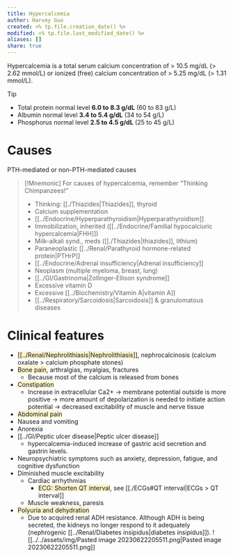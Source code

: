 ```yaml
---
title: Hypercalcemia
author: Harvey Guo
created: <% tp.file.creation_date() %>
modified: <% tp.file.last_modified_date() %>
aliases: []
share: true
---
```



Hypercalcemia is a total serum calcium concentration of > 10.5 mg/dL (> 2.62 mmol/L) or ionized (free) calcium concentration of > 5.25 mg/dL (> 1.31 mmol/L).
>[!tip] 
>- Total protein normal level **6.0 to 8.3 g/dL** (60 to 83 g/L)
>- Albumin normal level **3.4 to 5.4 g/dL** (34 to 54 g/L)
>- Phosphorus normal level **2.5 to 4.5 g/dL** (25 to 45 g/L)
# Causes
PTH-mediated or non-PTH-mediated causes
>[!Mnemonic]
>For causes of hypercalcemia, remember “Thinking Chimpanzees!”
>- Thinking: [[./Thiazides|Thiazides]], thyroid
>- Calcium supplementation
>- [[../Endocrine/Hyperparathyroidism|Hyperparathyroidism]]
>- Immobilization, inherited ([[../Endocrine/Familial hypocalciuric hypercalcemia|FHH]])
>- Milk-alkali synd., meds ([[./Thiazides|thiazides]], lithium)
>- Paraneoplastic [[../Renal/Parathyroid hormone-related protein|PTHrP]]
>- [[../Endocrine/Adrenal insufficiency|Adrenal insufficiency]]
>- Neoplasm (multiple myeloma, breast, lung)
>- [[../GI/Gastrinoma|Zollinger-Ellison syndrome]]
>- Excessive vitamin D
>- Excessive [[../Biochemistry/Vitamin A|vitamin A]]
>- [[../Respiratory/Sarcoidosis|Sarcoidosis]] & granulomatous diseases
# Clinical features
- <span style="background:rgba(240, 200, 0, 0.2)">[[../Renal/Nephrolithiasis|Nephrolithiasis]]</span>, nephrocalcinosis (calcium oxalate > calcium phosphate stones)
- <span style="background:rgba(240, 200, 0, 0.2)">Bone pain</span>, arthralgias, myalgias, fractures
	- Because most of the calcium is released from bones
- <span style="background:rgba(240, 200, 0, 0.2)">Constipation</span>
	- Increase in extracellular Ca2+ → membrane potential outside is more positive → more amount of depolarization is needed to initiate action potential → decreased excitability of muscle and nerve tissue
- <span style="background:rgba(240, 200, 0, 0.2)">Abdominal pain</span>
- Nausea and vomiting
- Anorexia
- [[../GI/Peptic ulcer disease|Peptic ulcer disease]]
	- hypercalcemia-induced increase of gastric acid secretion and gastrin levels.
- Neuropsychiatric symptoms such as anxiety, depression, fatigue, and cognitive dysfunction
- Diminished muscle excitability
	- Cardiac arrhythmias
		- <span style="background:rgba(240, 200, 0, 0.2)">ECG: Shorten QT interval</span>, see [[./ECGs#QT interval|ECGs > QT interval]]
	- Muscle weakness, paresis
- <span style="background:rgba(240, 200, 0, 0.2)">Polyuria and dehydration</span>
	- Due to acquired renal ADH resistance. Although ADH is being secreted, the kidneys no longer respond to it adequately (nephrogenic [[../Renal/Diabetes insipidus|diabetes insipidus]]).
![[../../assets/img/Pasted image 20230622205511.png|Pasted image 20230622205511.png]]